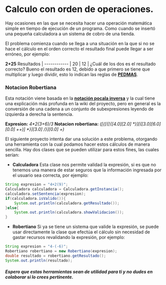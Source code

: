# Calculo con orden de operaciones.
Hay ocasiones en las que se necesita hacer una operación matemática simple en tiempo de ejecución de un programa. Como cuando se insertó una pequeña calculadora a un sistema de cobro de una tienda.

El problema comienza cuando se llega a una situación en la que si no se hace el cálculo en el orden correcto el resultado final puede llegar a ser erróneo, por ejemplo:

**2+25**
Resultados |
------------ |
20 |
12 |
¿Cuál de los dos es el resultado correcto? Bueno el resultado es 12, debido a que primero se tiene que multiplicar y luego dividir, esto lo indican las reglas de **[PEDMAS](http://www.disfrutalasmatematicas.com/operaciones-orden-pemdas.html)**.

### Notacion Robertiana

Esta notación viene basada en la **[notación pocala inversa](https://es.wikipedia.org/wiki/Notaci%C3%B3n_polaca_inversa)** y la cual tiene una explicación más profunda en la wiki del proyecto, pero en general es la conversión de una cadena a un conjunto de subexpresiones leyendo de izquierda a derecha la sentencia.

**Expresion:** _4*2(3+6)/3_
**Notacion robertiana:** _([{[{[{[4.0][2.0] *}][([3.0][6.0][0.0] ++)] *}][3.0] /}][0.0] +)_

El siguiente proyecto intenta dar una solución a este problema, otorgando una herramienta con la cual podamos hacer estos cálculos de manera sencilla. Hay dos clases que se pueden utilizar para estos fines, las cuales serían:
- **Calculadora**
Esta clase nos permite validad la expresión, si es que no tenemos una manera de estar seguros que la información ingresada por el usuario sea correcta, por ejemplo:

```java
String expresion = "4+2(9)";
Calculadora calculadora = Calculadora.getInstancia();
calculadora.setSentencia(expresion);
if(calculadora.isValido()){
    System.out.println(calculadora.getResultado());
}else{
    System.out.println(calculadora.showValidacion());
}
```
- **Robertiano**
Si ya se tiene un sistema que valide la expresión, se puede usar directamente la clase que efectúa el cálculo sin necesidad de gastar recursos revalidando la expresión, por ejemplo:

```java
String expresion = "4-(-6)";
Robertiano robertiano = new Robertiano(expresion);
double resultado = robertiano.getResultado();
System.out.println(resultado);
```
##### Espero que estas herramientas sean de utilidad para ti y no dudes en colaborar si lo crees pertinente.

